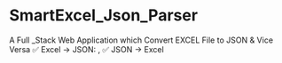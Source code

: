 # SmartExcel_Json_Parser
A Full _Stack Web Application which Convert EXCEL File to JSON &amp; Vice Versa ✅ Excel → JSON: , ✅ JSON → Excel
